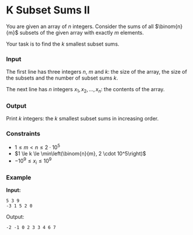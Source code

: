# K Subset Sums II

You are given an array of $n$ integers. Consider the sums of all $\binom{n}{m}$ subsets of the given array with
exactly $m$ elements.

Your task is to find the $k$ smallest subset sums.

### Input

The first line has three integers $n$, $m$ and $k$: the size of the array, the size of the subsets and the number of
subset sums $k$.

The next line has $n$ integers $x_1, x_2,\dots, x_n$: the contents of the array.

### Output

Print $k$ integers: the $k$ smallest subset sums in increasing order.

### Constraints

* $1 \le m < n \le 2 \cdot 10^5$
* $1 \le k \le \min\left(\binom{n}{m}, 2 \cdot 10^5\right)$
* $-10^9 \le x_i \le 10^9$

### Example

**Input:**

```
5 3 9
-3 1 5 2 0
```

Output:

```
-2 -1 0 2 3 3 4 6 7
```



